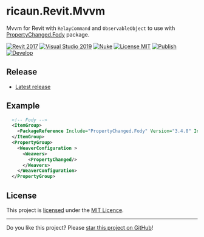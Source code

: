 # ricaun.Revit.Mvvm

Mvvm for Revit with `RelayCommand` and `ObservableObject` to use with [PropertyChanged.Fody](https://github.com/Fody/PropertyChanged) package.

[![Revit 2017](https://img.shields.io/badge/Revit-2017+-blue.svg)](../..)
[![Visual Studio 2019](https://img.shields.io/badge/Visual%20Studio%202019-16.11.7+-blue)](../..)
[![Nuke](https://img.shields.io/badge/Nuke-Build-blue)](https://nuke.build/)
[![License MIT](https://img.shields.io/badge/License-MIT-blue.svg)](LICENSE)
[![Publish](../../actions/workflows/Publish.yml/badge.svg)](../../actions)
[![Develop](../../actions/workflows/Develop.yml/badge.svg)](../../actions)

## Release

* [Latest release](../../releases/latest)

## Example

```xml
  <!-- Fody -->
  <ItemGroup>
    <PackageReference Include="PropertyChanged.Fody" Version="3.4.0" IncludeAssets="compile; build" PrivateAssets="all" />
  </ItemGroup>
  <PropertyGroup>
    <WeaverConfiguration >
      <Weavers>
        <PropertyChanged/>
      </Weavers>
    </WeaverConfiguration>
  </PropertyGroup>
```

## License

This project is [licensed](LICENSE) under the [MIT Licence](https://en.wikipedia.org/wiki/MIT_License).

---

Do you like this project? Please [star this project on GitHub](../../stargazers)!